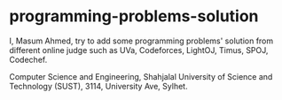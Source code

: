 # programming-problems-solution

I, Masum Ahmed, try to add some programming problems' solution from different online judge such as UVa, Codeforces, LightOJ, Timus, SPOJ, Codechef.

Computer Science and Engineering,
Shahjalal University of Science and Technology (SUST),
3114, University Ave, Sylhet.
